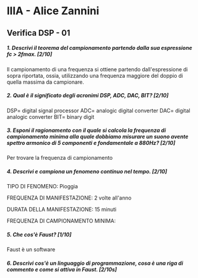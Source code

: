 # IIIA - Alice Zannini

## Verifica DSP - 01

##### 1. Descrivi il teorema del campionamento partendo dalla sua espressione _fc > 2fmax_. [2/10]

Il campionamento di una frequenza si ottiene partendo dall'espressione di sopra riportata, ossia, utilizzando una frequenza maggiore del doppio di quella massima da campionare. 

##### 2. Qual è il significato degli acronimi _DSP_, _ADC_, _DAC_, _BIT_? [2/10]

DSP= digital signal processor
ADC= analogic digital converter
DAC= digital analogic converter
BIT= binary digit


##### 3. Esponi il ragionamento con il quale si calcola la frequenza di campionamento minima alla quale dobbiamo misurare un suono avente spettro armonico di 5 componenti e fondamentale a _880Hz_? [2/10]
 Per trovare la frequenza di campionamento 

##### 4. Descrivi e campiona un fenomeno continuo nel tempo. [2/10]

TIPO DI FENOMENO: Pioggia

FREQUENZA DI MANIFESTAZIONE: 2 volte all'anno

DURATA DELLA MANIFESTAZIONE: 15 minuti

FREQUENZA DI CAMPIONAMENTO MINIMA: 

##### 5. Che cos'è _Faust_? [1/10]

Faust è un software 


##### 6. Descrivi cos'è un linguaggio di programmazione, cosa è una riga di commento e come si attiva in _Faust_. [2/10s]


